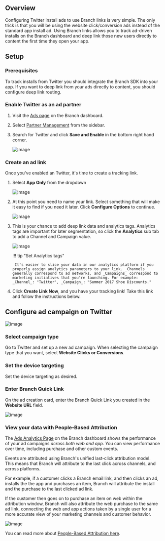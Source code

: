 ## Overview

Configuring Twitter install ads to use Branch links is very simple. The only trick is that you will be using the website click/conversion ads instead of the standard app install ad. Using Branch links allows you to track ad-driven installs on the Branch dashboard and deep link those new users directly to content the first time they open your app.


## Setup

### Prerequisites

To track installs from Twitter you should integrate the Branch SDK into your app. If you want to deep link from your ads directly to content, you should configure deep link routing.

### Enable Twitter as an ad partner

1. Visit the [Ads page](https://dashboard.branch.io/ads) on the Branch dashboard.
2. Select [Partner Management](https://dashboard.branch.io/ads/partner-management) from the sidebar.
3. Search for Twitter and click **Save and Enable** in the bottom right hand corner. 

    ![image](/img/pages/deep-linked-ads/twitter/find-twitter.png)

### Create an ad link

Once you've enabled an Twitter, it's time to create a tracking link.

1. Select **App Only** from the dropdown

    ![image](/img/pages/deep-linked-ads/branch-universal-ads/choose-ad-format.png)

1. At this point you need to name your link. Select something that will make it easy to find if you need it later. Click **Configure Options** to continue.

    ![image](/img/pages/deep-linked-ads/twitter/twitter-ad-link.png)

1. This is your chance to add deep link data and analytics tags. Analytics tags are important for later segmentation, so click the **Analytics** sub tab to add a Channel and Campaign value.

    ![image](/img/pages/deep-linked-ads/twitter/configure-twitter-link.png)

    !!! tip "Set Analytics tags"

        It's easier to slice your data in our analytics platform if you properly assign analytics parameters to your link. _Channels_ generally correspond to ad networks, and _Campaigns_ correspond to marketing initiatives that you're launching. For example: _Channel_: "Twitter", _Campaign_: "Summer 2017 Shoe Discounts."

1. Click **Create Link Now**, and you have your tracking link! Take this link and follow the instructions below.

## Configure ad campaign on Twitter

![image](/img/pages/deep-linked-ads/twitter/twitter_screenshot_0.png)

### Select campaign type

Go to Twitter and set up a new ad campaign. When selecting the campaign type that you want, select **Website Clicks or Conversions**.

### Set the device targeting

Set the device targeting as desired.

### Enter Branch Quick Link

On the ad creation card, enter the Branch Quick Link you created in the **Website URL** field.

![image](/img/pages/deep-linked-ads/twitter/twitter_screenshot_1.png)


### View your data with People-Based Attribution

The [Ads Analytics Page](https://dashboard.branch.io/ads/analytics) on the Branch dashboard shows the performance of your ad campaigns _across both web and app_. You can view performance over time, including purchase and other custom events.

Events are attributed using Branch's unified last-click attribution model. This means that Branch will attribute to the last click across channels, and across platforms.

For example, if a customer clicks a Branch email link, and then clicks an ad, installs the the app and purchases an item, Branch will attribute the install and the purchase to the last clicked ad link.

If the customer then goes on to purchase an item on web within the attribution window, Branch will also attribute the web purchase to the same ad link, connecting the web and app actions taken by a single user for a more accurate view of your marketing channels and customer behavior.

![image](/img/pages/deep-linked-ads/branch-universal-ads/install-by-secondary-pub.png)

You can read more about [People-Based Attribution here](/pages/dashboard/people-based-attribution/).

